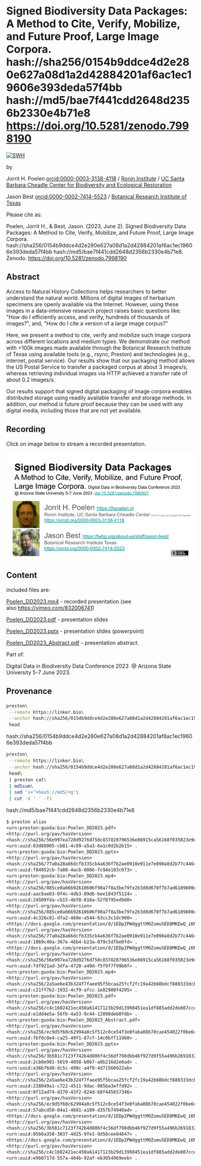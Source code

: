 # Signed Biodiversity Data Packages: A Method to Cite, Verify, Mobilize, and Future Proof, Large Image Corpora. hash://sha256/0154b9ddce4d2e280e627a08d1a2d42884201af6ac1ec19606e393deda57f4bb hash://md5/bae7f441cdd2648d2356b2330e4b71e8 https://doi.org/10.5281/zenodo.7998190

[![SWH](https://archive.softwareheritage.org/badge/swh:1:dir:cc469f55755ce6481c30be1e95fcf53e2c8e1d7d/)](https://archive.softwareheritage.org/swh:1:dir:cc469f55755ce6481c30be1e95fcf53e2c8e1d7d;origin=https://github.com/jhpoelen/Poelen_DD2023;visit=swh:1:snp:84dab1456b6f2c3eea90f32cb7248aa5cfa4e8ca;anchor=swh:1:rev:bd4c566d3982ea0e7f0d6e9f3f54960aadc1aea8)


by 

Jorrit H. Poelen [orcid:0000-0003-3138-4118](https://orcid.org/0000-0003-3138-4118) / [Ronin Institute](https://ronininstitute.org) / [UC Santa Barbara Cheadle Center for Biodiversity and Ecological Restoration](https://ccber.ucsb.edu)

Jason Best [orcid:0000-0002-7414-5523](https://orcid.org/0000-0002-7414-5523) / [Botanical Research Institute of Texas](https://brit.org)

Please cite as:

Poelen, Jorrit H., & Best, Jason. (2023, June 2). Signed Biodiversity Data Packages: A Method to Cite, Verify, Mobilize, and Future Proof, Large Image Corpora. hash://sha256/0154b9ddce4d2e280e627a08d1a2d42884201af6ac1ec19606e393deda57f4bb hash://md5/bae7f441cdd2648d2356b2330e4b71e8. Zenodo. https://doi.org/10.5281/zenodo.7998190


## Abstract

Access to Natural History Collections helps researchers to better understand the natural world.
Millions of digital images of herbarium specimens are openly available via the Internet.
However, using these images in a data-intensive research project raises basic questions like:
"How do I efficiently access, and verify, hundreds of thousands of images?", and, "How do I cite
a version of a large image corpus?"

Here, we present a method to cite, verify and mobilize such image corpora across different
locations and medium types. We demonstrate our method with >100k images made available
through the Botanical Research Institute of Texas using available tools (e.g., rsync, Preston)
and technologies (e.g., internet, postal service). Our results show that our packaging method
allows the US Postal Service to transfer a packaged corpus at about 3 images/s, whereas
retrieving individual images via HTTP achieved a transfer rate of about 0.2 images/s.

Our results support that signed digital packaging of image corpora enables distributed storage
using readily available transfer and storage methods. In addition, our method is future proof
because they can be used with any digital media, including those that are not yet available.

## Recording

Click on image below to stream a recorded presentation.

[![](./Poelen_DD2023_title_slide.jpg)](https://vimeo.com/832006741)

## Content
included files are:

[Poelen_DD2023.mp4](./Poelen_DD2023.mp4) - recorded presentation (see also https://vimeo.com/832006741)

[Poelen_DD2023.pdf](./Poelen_DD2023.pdf) - presentation slides

[Poelen_DD2023.pptx](./Poelen_DD2023.pptx) - presentation slides (powerpoint) 

[Poelen_DD2023_Abstract.pdf](./Poelen_DD2023_Abstract.pdf) - presentation abstract. 

Part of:

Digital Data in Biodiversity Data Conference 2023 
@ Arizona State University 5-7 June 2023.


## Provenance


```bash
preston\
 --remote https://linker.bio\
 --anchor hash://sha256/0154b9ddce4d2e280e627a08d1a2d42884201af6ac1ec19606e393deda57f4bb\
 head
```

hash://sha256/0154b9ddce4d2e280e627a08d1a2d42884201af6ac1ec19606e393deda57f4bb

```bash
preston\
 --remote https://linker.bio\
 --anchor hash://sha256/0154b9ddce4d2e280e627a08d1a2d42884201af6ac1ec19606e393deda57f4bb\
 head\
 | preston cat\
 | md5sum\
 | sed 's+^+hash://md5/+g'\
 | cut -d ' ' -f1
```

hash://md5/bae7f441cdd2648d2356b2330e4b71e8

```
$ preston alias
<urn:preston:guoda:bio:Poelen_DD2023.pdf> <http://purl.org/pav/hasVersion> <hash://sha256/56e997ea728d9276d750c837820796536e86915ca56168f035023e9e254a1f1d> <urn:uuid:03d88005-cb81-4c89-a5a3-6a1c0d2b2b15> .
<urn:preston:guoda:bio:Poelen_DD2023.pptx> <http://purl.org/pav/hasVersion> <hash://sha256/77a0a28a66dcfb335cb4a636f7b2ae0910e911e7e090a8d2b77c44647f916d2d> <urn:uuid:f84952cb-7a08-4acb-8066-fc94e103c073> .
<urn:preston:guoda:bio:Poelen_DD2023.mp4> <http://purl.org/pav/hasVersion> <hash://sha256/085ce0a06692610606f90a7f8a3be79fe2b3d8d670f7b7ad6109600e0e6af05a> <urn:uuid:aac8ae03-0f4c-4db3-89d6-bee1843f5124> .
<urn:uuid:24509fda-cb15-4bf0-816a-52f8795ed9d0> <http://purl.org/pav/hasVersion> <hash://sha256/085ce0a06692610606f90a7f8a3be79fe2b3d8d670f7b7ad6109600e0e6af05a> <urn:uuid:4c326c81-dfa2-460e-a544-63cc3c1dc900> .
<https://docs.google.com/presentation/d/1EDp2PWdggttM0ZumuSED8MKEwQ_iKNgWZ4_wpFoqQaI/export/pptx> <http://purl.org/pav/hasVersion> <hash://sha256/77a0a28a66dcfb335cb4a636f7b2ae0910e911e7e090a8d2b77c44647f916d2d> <urn:uuid:1869c40a-367e-46b4-b23a-079c5dfbe0fd> .
<https://docs.google.com/presentation/d/1EDp2PWdggttM0ZumuSED8MKEwQ_iKNgWZ4_wpFoqQaI/export/pdf> <http://purl.org/pav/hasVersion> <hash://sha256/56e997ea728d9276d750c837820796536e86915ca56168f035023e9e254a1f1d> <urn:uuid:fdf921ad-3dfa-4720-a49d-f5f9f7f99b0f> .
<urn:preston:guoda:bio:Poelen_DD2023.mp4> <http://purl.org/pav/hasVersion> <hash://sha256/2a5ae6e43b324f7faee95f5bcaa25fcf2fc19a42b60bdcf880333dcb2e4cc77e> <urn:uuid:c21ff7b2-1932-4cf9-afcc-1e82900f4295> .
<urn:preston:guoda:bio:Poelen_DD2023.pdf> <http://purl.org/pav/hasVersion> <hash://sha256/c4c1602421ec450a61417123b29d13998451ea1df885add2de807cceb3dd1278> <urn:uuid:e1dd4e5a-56fb-4a53-9c44-12898deb0fdb> .
<urn:preston:guoda:bio:Poelen_DD2023_Abstract.pdf> <http://purl.org/pav/hasVersion> <hash://sha256/ec9d5f60c62994a0c5f512c0ce54f3e0faba08b70cae454022f0be6c8455e9b0> <urn:uuid:fbf0c0e4-ca25-49f1-87cf-14c0bff11960> .
<urn:preston:guoda:bio:Poelen_DD2023.pptx> <http://purl.org/pav/hasVersion> <hash://sha256/3b581c7123f742b4d806f4c56df798dbb46f927d9f55a496b26918329a7ca627> <urn:uuid:2cb0e901-5019-4058-b0b7-a8b216d2e6ad> .
<urn:uuid:a36b76d8-dc5c-490c-a4f0-4d71560922ab> <http://purl.org/pav/hasVersion> <hash://sha256/2a5ae6e43b324f7faee95f5bcaa25fcf2fc19a42b60bdcf880333dcb2e4cc77e> <urn:uuid:238049a1-c722-4511-9dac-085ba3effd92> .
<urn:uuid:0f12ad74-d270-43f2-824d-b8f445657346> <http://purl.org/pav/hasVersion> <hash://sha256/ec9d5f60c62994a0c5f512c0ce54f3e0faba08b70cae454022f0be6c8455e9b0> <urn:uuid:57abcd50-04a1-4681-a109-d357b74940ad> .
<https://docs.google.com/presentation/d/1EDp2PWdggttM0ZumuSED8MKEwQ_iKNgWZ4_wpFoqQaI/export/pptx> <http://purl.org/pav/hasVersion> <hash://sha256/3b581c7123f742b4d806f4c56df798dbb46f927d9f55a496b26918329a7ca627> <urn:uuid:05b6a358-3037-4d25-9fe1-9d56cee84647> .
<https://docs.google.com/presentation/d/1EDp2PWdggttM0ZumuSED8MKEwQ_iKNgWZ4_wpFoqQaI/export/pdf> <http://purl.org/pav/hasVersion> <hash://sha256/c4c1602421ec450a61417123b29d13998451ea1df885add2de807cceb3dd1278> <urn:uuid:e9b0717d-557a-404b-92af-eb3054969eeb> .
```

